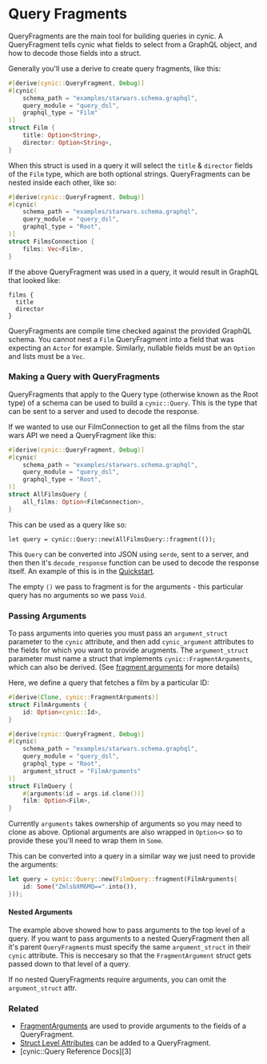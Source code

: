 # Query Fragments

QueryFragments are the main tool for building queries in cynic.  A
QueryFragment tells cynic what fields to select from a GraphQL object, and how
to decode those fields into a struct.

Generally you'll use a derive to create query fragments, like this:

```rust
#[derive(cynic::QueryFragment, Debug)]
#[cynic(
    schema_path = "examples/starwars.schema.graphql",
    query_module = "query_dsl",
    graphql_type = "Film"
)]
struct Film {
    title: Option<String>,
    director: Option<String>,
}
```

When this struct is used in a query it will select the `title` & `director`
fields of the `Film` type, which are both optional strings.  QueryFragments can
be nested inside each other, like so:

```rust
#[derive(cynic::QueryFragment, Debug)]
#[cynic(
    schema_path = "examples/starwars.schema.graphql",
    query_module = "query_dsl",
    graphql_type = "Root",
)]
struct FilmsConnection {
    films: Vec<Film>,
}
```

If the above QueryFragment was used in a query, it would result in GraphQL that looked like:

```
films {
  title
  director
}
```

QueryFragments are compile time checked against the provided GraphQL schema.
You cannot nest a `Film` QueryFragment into a field that was expecting an
`Actor` for example. Similarly, nullable fields must be an `Option` and lists
must be a `Vec`.

<!-- TODO: Could maybe put an example error in here? -->

### Making a Query with QueryFragments

QueryFragments that apply to the Query type (otherwise known as the Root type)
of a schema can be used to build a `cynic::Query`.  This is the type that can
be sent to a server and used to decode the response.

If we wanted to use our FilmConnection to get all the films from the star wars
API we need a QueryFragment like this:

```rust
#[derive(cynic::QueryFragment, Debug)]
#[cynic(
    schema_path = "examples/starwars.schema.graphql",
    query_module = "query_dsl",
    graphql_type = "Root",
)]
struct AllFilmsQuery {
    all_films: Option<FilmConnection>,
}
```

This can be used as a query like so:

```
let query = cynic::Query::new(AllFilmsQuery::fragment(());
```

This `Query` can be converted into JSON using `serde`, sent to a server, and
then then it's `decode_response` function can be used to decode the response
itself.  An example of this is in the [Quickstart][Quickstart].

The empty `()` we pass to fragment is for the arguments - this particular query
has no arguments so we pass `Void`.

### Passing Arguments

To pass arguments into queries you must pass an `argument_struct` parameter
to the `cynic` attribute, and then add `cynic_argument` attributes to the
fields for which you want to provide arugments.   The `argument_struct`
parameter must name a struct that implements `cynic::FragmentArguments`, which
can also be derived.   (See [fragment arguments][1] for more details)

Here, we define a query that fetches a film by a particular ID:

```rust
#[derive(Clone, cynic::FragmentArguments)]
struct FilmArguments {
    id: Option<cynic::Id>,
}

#[derive(cynic::QueryFragment, Debug)]
#[cynic(
    schema_path = "examples/starwars.schema.graphql",
    query_module = "query_dsl",
    graphql_type = "Root",
    argument_struct = "FilmArguments"
)]
struct FilmQuery {
    #[arguments(id = args.id.clone())]
    film: Option<Film>,
}
```

Currently `arguments` takes ownership of arguments so you may need to
clone as above.  Optional arguments are also wrapped in `Option<>` so to
provide these you'll need to wrap them in `Some`.

This can be converted into a query in a similar way we just need to provide
the arguments:

```rust
let query = cynic::Query::new(FilmQuery::fragment(FilmArguments{
    id: Some("ZmlsbXM6MQ==".into()),
}));
```

#### Nested Arguments

The example above showed how to pass arguments to the top level of a query.  If
you want to pass arguments to a nested QueryFragment then all it's parent
`QueryFragment`s must specify the same `argument_struct` in their `cynic`
attribute.  This is neccesary so that the `FragmentArgument` struct gets passed
down to that level of a query.

If no nested QueryFragments require arguments, you can omit the
`argument_struct` attr.

### Related

- [FragmentArguments][1] are used to provide arguments to the fields of a
  QueryFragment.
- [Struct Level Attributes][2] can be added to a QueryFragment.
- [cynic::Query Reference Docs][3] 

[1]: ./fragment_arguments.html
[2]: ../struct_attributes.html
[Quickstart]: ../quickstart.html
